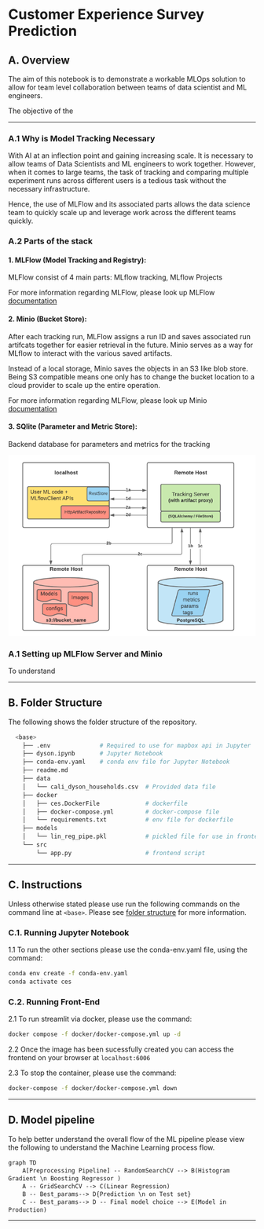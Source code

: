# Customer Experience Survey Prediction

## **A. Overview**
The aim of this notebook is to demonstrate a workable MLOps solution to allow for team level collaboration between teams of data scientist and ML engineers.

The objective of the 

---
### **A.1 Why is Model Tracking Necessary**
With AI at an inflection point and gaining increasing scale. It is necessary to allow teams of Data Scientists and ML engineers to work together. However, when it comes to large teams, the task of tracking and comparing multiple experiment runs across different users is a tedious task without the necessary infrastructure.

Hence, the use of MLFlow and its associated parts allows the data science team to quickly scale up and leverage work across the different teams quickly.

### **A.2 Parts of the stack**

#### **1. MLFlow (Model Tracking and Registry):** 
MLFlow consist of 4 main parts: MLflow tracking, MLflow Projects


For more information regarding MLFlow, please look up MLFlow [documentation](https://mlflow.org/docs/latest/index.html)

#### **2. Minio (Bucket Store):**
After each tracking run, MLFlow assigns a run ID and saves associated run artifcats together for easier retrieval in the future. Minio serves as a way for MLflow to interact with the various saved artifacts.

Instead of a local storage, Minio saves the objects in an S3 like blob store. Being S3 compatible means one only has to change the bucket location to a cloud provider to scale up the entire operation.

For more information regarding MLFlow, please look up Minio [documentation](https://min.io/docs/minio/linux/index.html)

#### **3. SQlite (Parameter and Metric Store):**
Backend database for parameters and metrics for the tracking 



![](./assets/readme_assets/scenario_5.png)


### **A.1 Setting up MLFlow Server and Minio**

To understand 



---
## **B. Folder Structure**

The following shows the folder structure of the repository. 

```bash
  <base>
    ├── .env              # Required to use for mapbox api in Jupyter
    ├── dyson.ipynb       # Jupyter Notebook
    ├── conda-env.yaml    # conda env file for Jupyter Notebook
    ├── readme.md      
    ├── data
    │   └── cali_dyson_households.csv  # Provided data file
    ├── docker
    │   ├── ces.DockerFile             # dockerfile
    │   ├── docker-compose.yml         # docker-compose file
    │   └── requirements.txt           # env file for dockerfile
    ├── models
    │   └── lin_reg_pipe.pkl           # pickled file for use in frontend
    └── src
        └── app.py                     # frontend script
```
---
## **C. Instructions** 

Unless otherwise stated please use run the following commands on the command line at `<base>`. Please see [folder structure](#folder-structure) for more information.

### **C.1. Running Jupyter Notebook**
1.1 To run the other sections please use the conda-env.yaml file, using the command:
```bash
conda env create -f conda-env.yaml
conda activate ces
```

### **C.2. Running Front-End**
2.1 To run streamlit via docker, please use the command:
  ```bash
  docker compose -f docker/docker-compose.yml up -d
  ```

2.2 Once the image has been sucessfully created you can access the frontend on your browser at `localhost:6006`

2.3 To stop the container, please use the command:
  ```bash
  docker-compose -f docker/docker-compose.yml down 
  ```

---
## **D. Model pipeline**

To help better understand the overall flow of the ML pipeline please view the following to understand the Machine Learning process flow.

```mermaid
graph TD
    A[Preprocessing Pipeline] -- RandomSearchCV --> B(Histogram Gradient \n Boosting Regressor )
    A -- GridSearchCV --> C(Linear Regression)
    B -- Best_params--> D{Prediction \n on Test set}
    C -- Best_params--> D -- Final model choice --> E(Model in Production)
```

---
